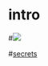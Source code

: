 # intro

#![](https://www.google.co.kr/url?sa=i&rct=j&q=&esrc=s&source=images&cd=&cad=rja&uact=8&ved=0ahUKEwiWtsf439rUAhVDi5QKHcOtA9cQjRwIBw&url=http%3A%2F%2Flegendx2.tistory.com%2Fcategory%2F%25EB%25AA%25A8%25EB%25AA%25A8%25EB%259E%259C%25EB%2593%259C%2520%25EC%2597%25B0%25EC%259A%25B0&psig=AFQjCNGKA8QAdNd6uHY353x9P9yx3LouLA&ust=1498540104407872 )

#[secrets](https://www.youtube.com/watch?v=qHm9MG9xw1o)
